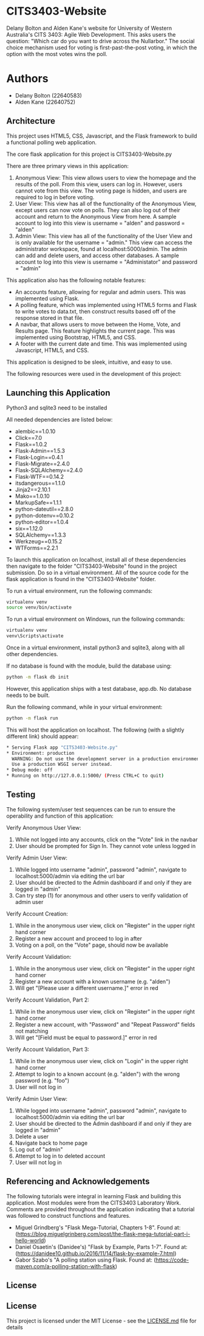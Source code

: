 # CITS3403-Website
Delany Bolton and Alden Kane's website for University of Western Australia's CITS 3403: Agile Web Development. This asks users the question: "Which car do you want to drive across the Nullarbor." The social choice mechanism used for voting is first-past-the-post voting, in which the option with the most votes wins the poll.

# Authors
  * Delany Bolton (22640583)
  * Alden Kane (22640752)


## Architecture

This project uses HTML5, CSS, Javascript, and the Flask framework to build a functional polling web application.

The core flask application for this project is CITS3403-Website.py

There are three primary views in this application:
  1. Anonymous View: This view allows users to view the homepage and the results of the poll. From this view, users can log in. However, users cannot vote from this view. The voting page is hidden, and users are required to log in before voting.
  2. User View: This view has all of the functionality of the Anonymous View, except users can now vote on polls. They can also log out of their account and return to the Anonymous View from here. A sample account to log into this view is username = "alden" and password = "alden"
  3. Admin View: This view has all of the functionality of the User View and is only available for the username = "admin." This view can access the administrator workspace, found at localhost:5000/admin. The admin can add and delete users, and access other databases. A sample account to log into this view is username = "Administator" and password = "admin"

This application also has the following notable features:
  * An accounts feature, allowing for regular and admin users. This was implemented using Flask.
  * A polling feature, which was implemented using HTML5 forms and Flask to write votes to data.txt, then construct results based off of the response stored in that file.
  * A navbar, that allows users to move between the Home, Vote, and Results page. This feature highlights the current page. This was implemented using Bootstrap, HTML5, and CSS.
  * A footer with the current date and time. This was implemented using Javascript, HTML5, and CSS.

This application is designed to be sleek, intuitive, and easy to use.

The following resources were used in the development of this project:


## Launching this Application

Python3 and sqlite3 need to be installed

All needed dependencies are listed below:
  * alembic==1.0.10
  * Click==7.0
  * Flask==1.0.2
  * Flask-Admin==1.5.3
  * Flask-Login==0.4.1
  * Flask-Migrate==2.4.0
  * Flask-SQLAlchemy==2.4.0
  * Flask-WTF==0.14.2
  * itsdangerous==1.1.0
  * Jinja2==2.10.1
  * Mako==1.0.10
  * MarkupSafe==1.1.1
  * python-dateutil==2.8.0
  * python-dotenv==0.10.2
  * python-editor==1.0.4
  * six==1.12.0
  * SQLAlchemy==1.3.3
  * Werkzeug==0.15.2
  * WTForms==2.2.1

To launch this application on localhost, install all of these dependencies then navigate to the folder "CITS3403-Website" found in the project submission. Do so in a virtual environment. All of the source code for the flask application is found in the "CITS3403-Website" folder.

To run a virtual environment, run the following commands:

```bash
virtualenv venv
source venv/bin/activate
```

To run a virtual environment on Windows, run the following commands:

```bash
virtualenv venv
venv\Scripts\activate
```

Once in a virtual environment, install python3 and sqlite3, along with all other dependencies.

If no database is found with the module, build the database using:

```bash
python -m flask db init
```

However, this application ships with a test database, app.db. No database needs to be built.

Run the following command, while in your virtual environment:

```bash
python -m flask run
```

This will host the application on localhost. The following (with a slightly different link) should appear:

```bash
* Serving Flask app "CITS3403-Website.py"
* Environment: production
  WARNING: Do not use the development server in a production environment.
  Use a production WSGI server instead.
* Debug mode: off
* Running on http://127.0.0.1:5000/ (Press CTRL+C to quit)
```

## Testing

The following system/user test sequences can be run to ensure the operability and function of this application:

Verify Anonymous User View:
  1. While not logged into any accounts, click on the "Vote" link in the navbar
  2. User should be prompted for Sign In. They cannot vote unless logged in

Verify Admin User View:
  1. While logged into username "admin", password "admin", navigate to localhost:5000/admin via editing the url bar
  2. User should be directed to the Admin dashboard if and only if they are logged in "admin"
  3. Can try step (1) for anonymous and other users to verify validation of admin user

Verify Account Creation:
  1. While in the anonymous user view, click on "Register" in the upper right hand corner
  2. Register a new account and proceed to log in after
  3. Voting on a poll, on the "Vote" page, should now be available

Verify Account Validation:
  1. While in the anonymous user view, click on "Register" in the upper right hand corner
  2. Register a new account with a known username (e.g. "alden")
  3. Will get "[Please user a different username.]" error in red

Verify Account Validation, Part 2:
  1. While in the anonymous user view, click on "Register" in the upper right hand corner
  2. Register a new account, with "Password" and "Repeat Password" fields not matching
  3. Will get "[Field must be equal to password.]" error in red

Verify Account Validation, Part 3:
  1. While in the anonymous user view, click on "Login" in the upper right hand corner
  2. Attempt to login to a known account (e.g. "alden") with the wrong password (e.g. "foo")
  3. User will not log in

Verify Admin User View:
  1. While logged into username "admin", password "admin", navigate to localhost:5000/admin via editing the url bar
  2. User should be directed to the Admin dashboard if and only if they are logged in "admin"
  3. Delete a user
  4. Navigate back to home page
  5. Log out of "admin"
  6. Attempt to log in to deleted account
  7. User will not log in

## Referencing and Acknowledgements

The following tutorials were integral in learning Flask and building this application. Most modules were from the CITS3403 Laboratory Work. Comments are provided throughout the application indicating that a tutorial was followed to construct functions and features.

  * Miguel Grindberg's "Flask Mega-Tutorial, Chapters 1-8". Found at: (https://blog.miguelgrinberg.com/post/the-flask-mega-tutorial-part-i-hello-world)
  * Daniel Osaetin's (Danidee's) "Flask by Example, Parts 1-7". Found at: (https://danidee10.github.io/2016/11/14/flask-by-example-7.html)
  * Gabor Szabo's "A polling station using Flask. Found at: (https://code-maven.com/a-polling-station-with-flask)


## License

## License

This project is licensed under the MIT License - see the [LICENSE.md](LICENSE.md) file for details

